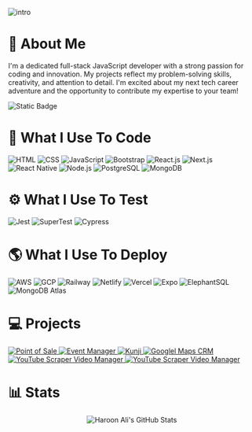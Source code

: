 ![intro](https://github.com/haroon-ali-dev/haroon-ali-dev/assets/87202358/aa680a81-982b-406d-94f7-dc0ba03a49dd)

# :bearded_person: About Me
I'm a dedicated full-stack JavaScript developer with a strong passion for coding and innovation. My projects reflect my problem-solving skills, creativity, and attention to detail. I'm excited about my next tech career adventure and the opportunity to contribute my expertise to your team!

![Static Badge](https://img.shields.io/badge/Portfolio%20Website-black?style=for-the-badge&link=https%3A%2F%2Fgoogle.com)

# :hammer: What I Use To Code
![HTML](https://img.shields.io/badge/HTML5-E34F26?style=for-the-badge&logo=html5&logoColor=white)
![CSS](https://img.shields.io/badge/CSS3-1572B6?style=for-the-badge&logo=css3&logoColor=white)
![JavaScript](https://img.shields.io/badge/Javascript-F0DB4F?style=for-the-badge&labelColor=black&logo=javascript&logoColor=F0DB4F)
![Bootstrap](https://img.shields.io/badge/Bootstrap-563D7C?style=for-the-badge&logo=bootstrap&logoColor=white)
![React.js](https://img.shields.io/badge/React-61DBFB?style=for-the-badge&labelColor=black&logo=react&logoColor=61DBFB)
![Next.js](https://img.shields.io/badge/next.js-000000?style=for-the-badge&logo=nextdotjs&logoColor=white)
![React Native](https://img.shields.io/badge/React%20Native-61DBFB?style=for-the-badge&labelColor=black&logo=react&logoColor=61DBFB)
![Node.js](https://img.shields.io/badge/Nodejs-3C873A?style=for-the-badge&labelColor=black&logo=node.js&logoColor=white)
![PostgreSQL](https://img.shields.io/badge/PostgreSQL-316192?style=for-the-badge&labelColor=black&logo=postgresql&logoColor=white)
![MongoDB](https://img.shields.io/badge/MongoDB-4EA94B?style=for-the-badge&logo=mongodb&logoColor=white)

# :gear: What I Use To Test
![Jest](https://img.shields.io/badge/jest-C21325?style=for-the-badge&labelColor=black&logo=jest&logoColor=white)
![SuperTest](https://img.shields.io/badge/SuperTest-black?style=for-the-badge)
![Cypress](https://img.shields.io/badge/Cypress-3C873A?style=for-the-badge&labelColor=black&logo=cypress&logoColor=white)

# :earth_americas: What I Use To Deploy
![AWS](https://img.shields.io/badge/aws-black?style=for-the-badge&labelColor=black&logo=amazonaws&logoColor=white)
![GCP](https://img.shields.io/badge/gcp-black?style=for-the-badge&labelColor=black&logo=googlecloud&logoColor=white)
![Railway](https://img.shields.io/badge/railway-black?style=for-the-badge&labelColor=black&logo=railway&logoColor=white)
![Netlify](https://img.shields.io/badge/netlify-black?style=for-the-badge&labelColor=black&logo=netlify&logoColor=white)
![Vercel](https://img.shields.io/badge/vercel-black?style=for-the-badge&labelColor=black&logo=vercel&logoColor=white)
![Expo](https://img.shields.io/badge/expo-black?style=for-the-badge&labelColor=black&logo=expo&logoColor=white)
![ElephantSQL](https://img.shields.io/badge/ElephantSQL-black?style=for-the-badge)
![MongoDB Atlas](https://img.shields.io/badge/MongoDB%20Atlas-black?style=for-the-badge)

# 💻 Projects
<a href="https://github.com/haroon-ali-dev/point-of-sale">
  <img src="https://res.cloudinary.com/dembzfkgg/image/upload/v1694096843/preview_7b6d4c7838.gif" target="_blank" alt="Point of Sale" />
</a>
<a href="https://github.com/haroon-ali-dev/event-manager">
  <img src="https://res.cloudinary.com/dembzfkgg/image/upload/v1694100272/Event_Manager_preview_3fd13a5b24.gif" alt="Event Manager" />
</a>
<a href="https://github.com/Miladepour/SyntaxSquad-Project-Kunji">
  <img src="https://res.cloudinary.com/dembzfkgg/image/upload/v1695754153/Kunji_preview_2857d8333e.gif" alt="Kunji" />
</a>
<a href="https://github.com/haroon-ali-dev/google-maps-crm">
  <img src="https://res.cloudinary.com/dembzfkgg/image/upload/v1694096700/preview_7270ea591d.gif" alt="Googlel Maps CRM" />
</a>
<a href="https://github.com/haroon-ali-dev/youtube-scraper-video-manager">
  <img src="https://res.cloudinary.com/dembzfkgg/image/upload/v1694100208/YSVM_preview_ecef7efe2a.gif" alt="YouTube Scraper Video Manager" />
</a>
<a href="https://github.com/haroon-ali-dev/portfolio-website">
  <img src="https://res.cloudinary.com/dembzfkgg/image/upload/v1695757115/preview_253e81f0cc.gif" alt="YouTube Scraper Video Manager" />
</a>

# 📊 Stats
<p align="center">
  <img src="https://github-profile-summary-cards.vercel.app/api/cards/profile-details?username=haroon-ali-dev&theme=radical&border=fff&background=0D1117" alt="Haroon Ali's GitHub Stats"/>
</p>
